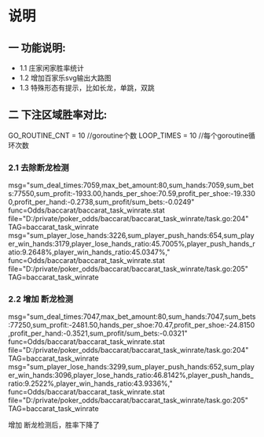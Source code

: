 # 说明

## 一 功能说明:

- 1.1 庄家闲家胜率统计
- 1.2 增加百家乐svg输出大路图
- 1.3 特殊形态有提示，比如长龙，单跳，双跳

## 二 下注区域胜率对比:

GO_ROUTINE_CNT      = 10    //goroutine个数
LOOP_TIMES          = 10    //每个goroutine循环次数

### 2.1 去除断龙检测

msg="sum_deal_times:7059,max_bet_amount:80,sum_hands:7059,sum_bets:77550,sum_profit:-1933.00,hands_per_shoe:70.59,profit_per_shoe:-19.3300,profit_per_hand:-0.2738,sum_profit/sum_bets:-0.0249" func=Odds/baccarat/baccarat_task_winrate.stat file="D:/private/poker_odds/baccarat/baccarat_task_winrate/task.go:204" TAG=baccarat_task_winrate
msg="sum_player_lose_hands:3226,sum_player_push_hands:654,sum_player_win_hands:3179,player_lose_hands_ratio:45.7005%,player_push_hands_ratio:9.2648%,player_win_hands_ratio:45.0347%," func=Odds/baccarat/baccarat_task_winrate.stat file="D:/private/poker_odds/baccarat/baccarat_task_winrate/task.go:205" TAG=baccarat_task_winrate

### 2.2 增加 断龙检测

msg="sum_deal_times:7047,max_bet_amount:80,sum_hands:7047,sum_bets:77250,sum_profit:-2481.50,hands_per_shoe:70.47,profit_per_shoe:-24.8150,profit_per_hand:-0.3521,sum_profit/sum_bets:-0.0321" func=Odds/baccarat/baccarat_task_winrate.stat file="D:/private/poker_odds/baccarat/baccarat_task_winrate/task.go:204" TAG=baccarat_task_winrate
msg="sum_player_lose_hands:3299,sum_player_push_hands:652,sum_player_win_hands:3096,player_lose_hands_ratio:46.8142%,player_push_hands_ratio:9.2522%,player_win_hands_ratio:43.9336%," func=Odds/baccarat/baccarat_task_winrate.stat file="D:/private/poker_odds/baccarat/baccarat_task_winrate/task.go:205" TAG=baccarat_task_winrate

增加 断龙检测后，胜率下降了